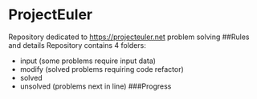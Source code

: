 # ProjectEuler
Repository dedicated to https://projecteuler.net problem solving
##Rules and details
Repository contains 4 folders:
- input (some problems require input data)
- modify (solved problems requiring code refactor)
- solved 
- unsolved (problems next in line)
###Progress
